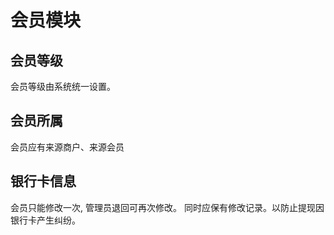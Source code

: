# 会员模块

## 会员等级
会员等级由系统统一设置。

## 会员所属
会员应有来源商户、来源会员

## 银行卡信息
会员只能修改一次, 管理员退回可再次修改。
同时应保有修改记录。以防止提现因银行卡产生纠纷。
